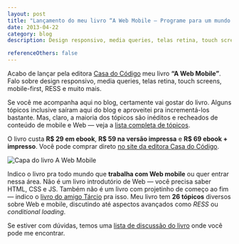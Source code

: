 ```yaml
---
layout: post
title: "Lançamento do meu livro “A Web Mobile — Programe para um mundo de muitos dispositivos.”"
date: 2013-04-22
category: blog
description: Design responsivo, media queries, telas retina, touch screen, mobile-first, RESS e muito mais. Meu novo livro pela editora Casa do Código.

referenceOthers: false
---
```


Acabo de lançar pela editora [Casa do Código](https://casadocodigo.refersion.com/l/fdf.1465) meu livro **“A Web Mobile”**. Falo sobre design responsivo, media queries, telas retina, touch screens, mobile-first, RESS e muito mais.

Se você me acompanha aqui no blog, certamente vai gostar do livro. Alguns tópicos inclusive saíram aqui do blog e aproveitei pra incrementá-los bastante. Mas, claro, a maioria dos tópicos são inéditos e recheados de conteúdo de mobile e Web — veja a [lista completa de tópicos](/livro-web-mobile/#sumario).

O livro custa **R$ 29 em ebook**, **R$ 59 na versão impressa** e **R$ 69 ebook + impresso**. Você pode comprar direto [no site da editora Casa do Código](https://casadocodigo.refersion.com/l/fdf.1465).

<img src="/img/posts/livro-web-mobile/capa-web-mobile-1200px.png" style="max-width:600px" alt="Capa do livro A Web Mobile">

Indico o livro pra todo mundo que **trabalha com Web mobile** ou quer entrar nessa área. Não é um livro introdutório de Web — você precisa saber HTML, CSS e JS. Também não é um livro com projetinho de começo ao fim — indico o [livro do amigo Tárcio](/review-livro-web-design-responsivo-tarcio-zemel/) pra isso. Meu livro tem **26 tópicos** diversos sobre Web e mobile, discutindo até aspectos avançados como *RESS* ou *conditional loading*.

Se estiver com dúvidas, temos uma [lista de discussão do livro](https://groups.google.com/d/forum/livro-web-mobile) onde você pode me encontrar.
